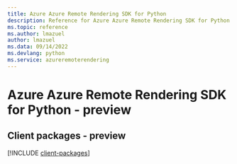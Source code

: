 ```yaml
---
title: Azure Azure Remote Rendering SDK for Python
description: Reference for Azure Azure Remote Rendering SDK for Python
ms.topic: reference
ms.author: lmazuel
author: lmazuel
ms.data: 09/14/2022
ms.devlang: python
ms.service: azureremoterendering
---
```

# Azure Azure Remote Rendering SDK for Python - preview

## Client packages - preview
[!INCLUDE [client-packages](azure-remote-rendering-client-index.md)]